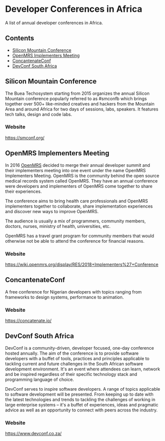 # Developer Conferences in Africa
A list of annual developer conferences in Africa.  

## Contents
- [Silicon Mountain Conference](#silicon-mountain-conference)
- [OpenMRS Implementers Meeting](#openmrs-implementers-meeting)
- [ConcantenateConf](#concantenateconf)
- [DevConf South Africa](#devconf-south-africa)

## Silicon Mountain Conference

The Buea Techosystem starting from 2015 organizes the annual Silicon Mountain conference popularly referred to as #smconfb which brings together over 500+ like-minded creatives and hackers from the Mountain Area and around Africa for two days of sessions, labs, speakers. It features tech talks, design and code labs.

### Website
https://smconf.org/

## OpenMRS Implementers Meeting

In 2016 [OpenMRS](https://openmrs.org) decided to merge their annual developer summit and their implementers meeting into one event under the name OpenMRS Implementers Meeting. OpenMRS is the community behind the open source medical records system called OpenMRS. They have an annual conference were developers and implementers of OpenMRS come together to share their experiences. 

The conference aims to bring health care professionals and OpenMRS implementers together to collaborate, share implementation experiences and discover new ways to improve OpenMRS.

The audience is usually a mix of programmers, community members, doctors, nurses, ministry of health, universities, etc.

OpenMRS has a travel grant program for community members that would otherwise not be able to attend the conference for financial reasons.

### Website
https://wiki.openmrs.org/display/RES/2018+Implementers%27+Conference


## ConcantenateConf

A free conference for Nigerian developers with topics ranging from frameworks to design systems, performance to animation.

### Website

https://concatenate.io/


## DevConf South Africa

DevConf is a community-driven, developer focused, one-day conference hosted annually. The aim of the conference is to provide software developers with a buffet of tools, practices and principles applicable to tackling current and future challenges in the South African software development environment. It's an event where attendees can learn, network and be inspired regardless of their specific technology stack and programming language of choice.

DevConf serves to inspire software developers. A range of topics applicable to software development will be presented. From keeping up to date with the latest technologies and trends to tackling the challenges of working in large enterprise systems – it's a buffet of experiences, ideas and pragmatic advice as well as an opportunity to connect with peers across the industry.

### Website

https://www.devconf.co.za/